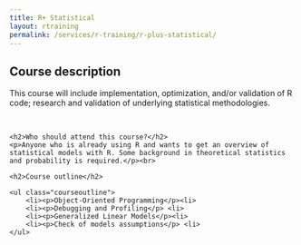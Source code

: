 ```yaml
---
title: R+ Statistical
layout: rtraining
permalink: /services/r-training/r-plus-statistical/
---
```


<div class="about-content-container">	
	<h2>Course description</h2>
	<p>This course will include implementation, optimization, and/or validation of R code; research and validation of underlying statistical methodologies.</p><br>

	<h2>Who should attend this course?</h2>
	<p>Anyone who is already using R and wants to get an overview of statistical models with R. Some background in theoretical statistics and probability is required.</p><br>

	<h2>Course outline</h2>

	<ul class="courseoutline">
		<li><p>Object-Oriented Programming</p><li>
		<li><p>Debugging and Profiling</p> <li>
		<li><p>Generalized Linear Models</p><li>
		<li><p>Check of models assumptions</p> <li>
	</ul>


</div>

